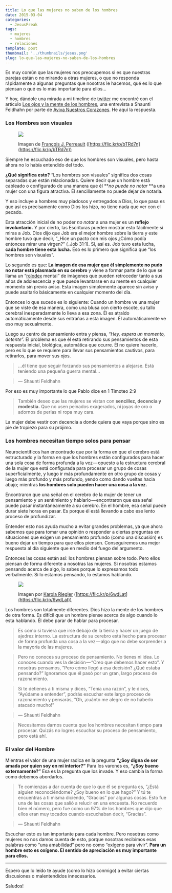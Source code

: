 ```yaml
---
title: Lo que las mujeres no saben de los hombres
date: 2015-03-04
categories:
  - JesusFreak
tags:
  - mujeres
  - hombres
  - relaciones
template: post
thumbnail: '../thumbnails/jesus.png'
slug: lo-que-las-mujeres-no-saben-de-los-hombres
---
```


Es muy común que las mujeres nos preocupemos si es que nuestras parejas están o no mirando a otras mujeres, o que no responda rápidamente a algunas preguntas que nosotras le hacemos, qué es lo que piensan o qué es lo más importante para ellos…

Y hoy, dándole una mirada a mi timeline de [twitter](https://twitter.com/lavaldi_) me encontré con el artículo [Los ojos y la mente de los hombres](https://www.avivanuestroscorazones.com/radio/aviva-nuestros-corazones/los-ojos-y-la-mente-de-los-hombres1/), una entrevista a Shaunti Feldhahn por parte de [Aviva Nuestros Corazones](https://www.avivanuestroscorazones.com/ "Aviva Nuestros Corazones"). He aquí la respuesta.

### Los Hombres son visuales

<figure>

![](https://cdn-images-1.medium.com/max/600/1*PDr2u5cknlmlxtpg8u8kcw.jpeg)

<figcaption>

Imagen de [François J. Perreault](https://www.flickr.com/photos/picsonthefritz/ "Ir a la galería de François J. Perreault") ([https://flic.kr/p/bTRd7n](https://flic.kr/p/bTRd7n))

</figcaption>
</figure>

Siempre he escuchado eso de que los hombres son visuales, pero hasta ahora no lo había entendido del todo.

**¿Qué significa esto?** “Los hombres son visuales” significa dos cosas separadas que están relacionadas. Quiere decir que un hombre está cableado o configurado de una manera que él **_no puede no notar_ **a una mujer con una figura atractiva. Él sencillamente no puede dejar de notarla.

Y eso incluye a hombres muy piadosos y entregados a Dios, lo que pasa es que así es precisamente como Dios los hizo, no tiene nada que ver con el pecado.

Esta atracción inicial de no poder _no notar_ a una mujer es un **reflejo involuntario.** Y por cierto, las Escrituras pueden mostrar esto fácilmente si miras a Job. Dios dijo que Job era el mejor hombre sobre la tierra y este hombre tuvo que decir, “_Hice un pacto con mis ojos ¿Cómo podía entonces mirar una virgen?” (_Job 31:1). Sí, así es. Job tuvo esta lucha, **cada hombre tiene esta lucha.** Eso es lo primero que significa que “los hombres son visuales”.

Lo segundo es que: **La imagen de esa mujer que él simplemente no pudo no notar está plasmada en su cerebro** y viene a formar parte de lo que se llama un “[rolodex](http://en.wikipedia.org/wiki/Rolodex "¿Qué es un rolodex?") mental” de imágenes que pueden retroceder tanto a sus años de adolescencia y que puede levantarse en su mente en cualquier momento sin previo aviso. Esta imagen simplemente aparece sin aviso y puede asaltarlo básicamente en cualquier momento del día.

Entonces lo que sucede es lo siguiente: Cuando un hombre ve una mujer que se viste de esa manera, como una blusa con cierto escote, su tallo cerebral inesperadamente lo lleva a esa zona. Él es atraído automáticamente desde sus entrañas a esta imagen. Él automáticamente ve eso muy sexualmente.

Luego su centro de pensamiento entra y piensa, _“Hey, espera un momento, detente”._ El problema es que él está retirando sus pensamientos de esta respuesta inicial, biológica, automática que ocurre. Él no quiere hacerlo, pero es lo que se requiere para llevar sus pensamientos cautivos, para retirarlos, para mover sus ojos.

> …él tiene que seguir forzando sus pensamientos a alejarse. Está teniendo una pequeña guerra mental…

> — Shaunti Feldhahn

Por eso es muy importante lo que Pablo dice en 1 Timoteo 2:9

> También deseo que las mujeres se vistan con **sencillez, decencia y modestia.** Que no usen peinados exagerados, ni joyas de oro o adornos de perlas ni ropa muy cara.

La mujer debe vestir con decencia a donde quiera que vaya porque sino es pie de tropiezo para su prójimo.

### Los hombres necesitan tiempo solos para pensar

Neurocientíficos han encontrado que por la forma en que el cerebro está estructurado y la forma en que los hombres están configurados para hacer una sola cosa de forma profunda a la vez — opuesto a la estructura cerebral de la mujer que está configurada para procesar un grupo de cosas superficialmente, y luego ir más profundamente en otro grupo de cosas y luego más profundo y más profundo, yendo como dando vueltas hacia abajo; mientras **los hombres solo pueden hacer una cosa a la vez.**

Encontraron que una señal en el cerebro de la mujer de tener un pensamiento y un sentimiento y hablarlo — encontraron que esa señal puede pasar instantáneamente a su cerebro. En el hombre, esa señal puede durar siete horas en pasar. Es porque él está llevando a cabo ese lento proceso de profundizar.

Entender esto nos ayuda mucho a evitar grandes problemas, ya que ahora sabemos que para tomar una opinión o responder a ciertas preguntas en situaciones que exigen un pensamiento profundo (como una discusión) es bueno dejar un tiempo para que ellos piensen. Conseguiremos una mejor respuesta al día siguiente que en medio del fuego del argumento.

Entonces las cosas están así: los hombres piensan sobre todo. Pero ellos piensan de forma diferente a nosotras las mujeres. Si nosotras estamos pensando acerca de algo, lo sabes porque lo expresamos todo verbalmente. Si lo estamos pensando, lo estamos hablando.

<figure>

![](https://cdn-images-1.medium.com/max/400/1*qvv-MqTbdOoDZTeqvxtDAA.jpeg)

<figcaption>

Imagen por [Karola Riegler](https://www.flickr.com/photos/karola/ "Ir a la galería de Karola Riegler") ([https://flic.kr/p/6wdLat](https://flic.kr/p/6wdLat))

</figcaption>

</figure>

Los hombres son totalmente diferentes. Dios hizo la mente de los hombres de otra forma. Es difícil que un hombre piense acerca de algo cuando lo esta hablando. Él debe parar de hablar para procesar.

> Es como si tuviera que irse debajo de la tierra y hacer un juego de ajedrez interno. La estructura de su cerebro está hecho para procesar de forma profunda una cosa a la vez — algo que no debe sorprender a la mayoría de las mujeres.

> Pero no conoces su proceso de pensamiento. No tienes ni idea. Lo conoces cuando ves la decisión — “Creo que debemos hacer esto”. Y nosotras pensamos, “Pero cómo llegó a esa decisión? ¿Qué estaba pensando?” Ignoramos que él pasó por un gran, largo proceso de razonamiento.

> Si te detienes a ti misma y dices, “Tenía una razón”, y le dices, “Ayúdame a entender”, podrás escuchar este largo proceso de razonamiento y pensarás, “Oh, ¡cuánto me alegro de no haberlo atacado mucho!”

> — Shaunti Feldhahn

> Necesitamos darnos cuenta que los hombres necesitan tiempo para procesar. Quizás no logres escuchar su proceso de pensamiento, pero está ahí.

### El valor del Hombre

Mientras el valor de una mujer radica en la pregunta **“¿Soy digna de ser amada por quien soy en mi interior?”** Para los varones es, **“¿Soy bueno externamente?”** Esa es la pregunta que los invade. Y eso cambia la forma como debemos abordarlos.

> Te comienzas a dar cuenta de que lo que él se pregunta es, “¿Está alguien reconociéndome? ¿Soy bueno en lo que hago?” Y tú te encuentras a ti misma diciendo, “Gracias” por algunas cosas. Esto fue una de las cosas que salió a relucir en una encuesta. No recuerdo bien el número, pero fue como un 97% de los hombres que dijo que ellos eran muy tocados cuando escuchaban decir, “Gracias”.

> — Shaunti Feldhahn

Escuchar esto es tan importante para cada hombre. Pero nosotras como mujeres no nos damos cuenta de esto, porque nosotras recibimos esas palabras como “una amabilidad” pero no como “oxígeno para vivir”. **Para un hombre esto es oxígeno. El sentido de apreciación es muy importante para ellos.**

* * *

Espero que lo leído te ayude (como lo hizo conmigo) a evitar ciertas discusiones o malentendidos innecesarios.

Saludos!

